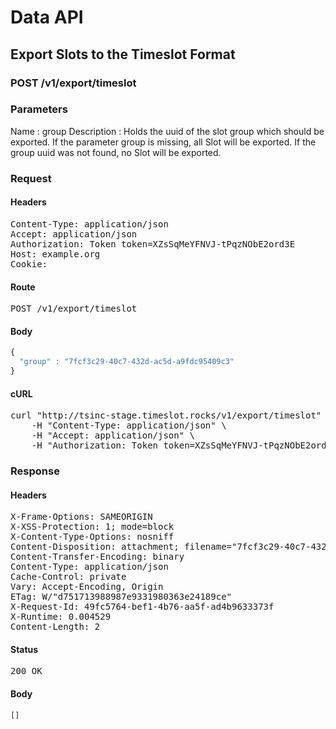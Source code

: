 # Data API

## Export Slots to the Timeslot Format

### POST /v1/export/timeslot

### Parameters

Name : group
Description : Holds the uuid of the slot group which should be exported.
If the parameter group is missing, all Slot will be exported.
If the group uuid was not found, no Slot will be exported.

### Request

#### Headers

<pre>Content-Type: application/json
Accept: application/json
Authorization: Token token=XZsSqMeYFNVJ-tPqzNObE2ord3E
Host: example.org
Cookie: </pre>

#### Route

<pre>POST /v1/export/timeslot</pre>

#### Body
```javascript
{
  "group" : "7fcf3c29-40c7-432d-ac5d-a9fdc95409c3"
}
```


#### cURL

<pre class="request">curl &quot;http://tsinc-stage.timeslot.rocks/v1/export/timeslot&quot; -d &#39;{&quot;group&quot;:&quot;7fcf3c29-40c7-432d-ac5d-a9fdc95409c3&quot;}&#39; -X POST \
	-H &quot;Content-Type: application/json&quot; \
	-H &quot;Accept: application/json&quot; \
	-H &quot;Authorization: Token token=XZsSqMeYFNVJ-tPqzNObE2ord3E&quot;</pre>

### Response

#### Headers

<pre>X-Frame-Options: SAMEORIGIN
X-XSS-Protection: 1; mode=block
X-Content-Type-Options: nosniff
Content-Disposition: attachment; filename=&quot;7fcf3c29-40c7-432d-ac5d-a9fdc95409c3.json&quot;
Content-Transfer-Encoding: binary
Content-Type: application/json
Cache-Control: private
Vary: Accept-Encoding, Origin
ETag: W/&quot;d751713988987e9331980363e24189ce&quot;
X-Request-Id: 49fc5764-bef1-4b76-aa5f-ad4b9633373f
X-Runtime: 0.004529
Content-Length: 2</pre>

#### Status

<pre>200 OK</pre>

#### Body

```javascript
[]
```
